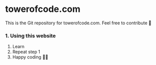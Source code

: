 # towerofcode.com

This is the Git repository for towerofcode.com. Feel free to contribute 🥳

### 1. Using this website

1. Learn
2. Repeat step 1
3. Happy coding 🎉🙌
